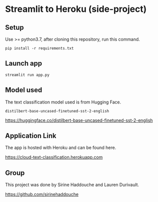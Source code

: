 # Streamlit to Heroku (side-project)

## Setup

Use >= python3.7, after cloning this repository, run this command.

`pip install -r requirements.txt`

## Launch app

`streamlit run app.py`

## Model used

The text classification model used is from Hugging Face.

`distilbert-base-uncased-finetuned-sst-2-english`

https://huggingface.co/distilbert-base-uncased-finetuned-sst-2-english

## Application Link

The app is hosted with Heroku and can be found here.

https://cloud-text-classification.herokuapp.com

## Group

This project was done by Sirine Haddouche and Lauren Durivault.

https://github.com/sirinehaddouche
